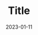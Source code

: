 ---
title: "Title"
date: 2023-01-11
# weight: 1
# aliases: ["/first"]
tags: ["random"]
showToc: true
TocOpen: true
draft: false
canonicalURL: "https://canonical.url/to/page"
disableHLJS: true # to disable highlightjs
disableShare: false
disableHLJS: false
hideSummary: false
searchHidden: true
ShowReadingTime: true
ShowBreadCrumbs: true
ShowPostNavLinks: true
ShowWordCount: true
ShowRssButtonInSectionTermList: true
UseHugoToc: true
---